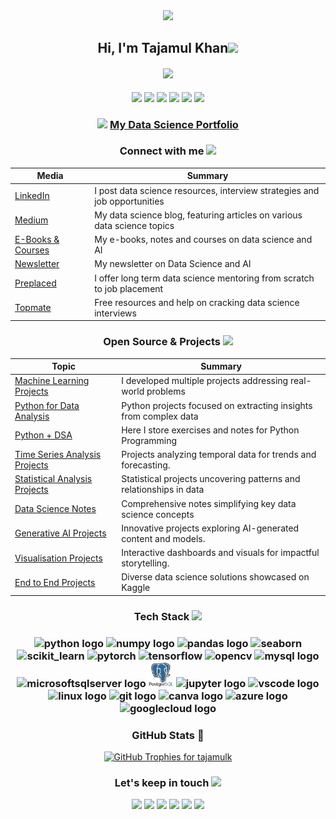 <div align="center">
  <img src="https://profile-counter.glitch.me/tajamulk2/count.svg"/>
  <h2>Hi, I'm Tajamul Khan<img src="https://media.giphy.com/media/hvRJCLFzcasrR4ia7z/giphy.gif" width="35"></h2>
  <h4><img src="https://readme-typing-svg.herokuapp.com?color=%23F7F7F7&size=19&center=true&vCenter=true&width=700&height=19&lines=Data+Scientist,+Mentor+and+a+Content+Creator+🎬"></h4>
  
  <a href="https://www.linkedin.com/in/tajamulk/"><img src="https://img.shields.io/badge/linkedin-%230077B5.svg?style=for-the-badge&logo=linkedin&logoColor=white"></a>
  <a href="https://medium.com/@tajamulk"><img src="https://img.shields.io/badge/Medium-12100E?style=for-the-badge&logo=medium&logoColor=white"></a>
  <a href="https://www.kaggle.com/tajamulkhan"><img src="https://img.shields.io/badge/Kaggle-035a7d?style=for-the-badge&logo=kaggle&logoColor=white"></a>
  <a href="https://www.youtube.com"><img src="https://img.shields.io/badge/YouTube-%23FF0000.svg?style=for-the-badge&logo=YouTube&logoColor=white"></a>
  <a href="https://github.com/tajamulk"><img src="https://img.shields.io/badge/Github-12100E?style=for-the-badge&logo=github&logoColor=white"></a>
  <a href="https://substack.com/@tajamulk"><img src="https://img.shields.io/badge/Substack-%23006f5c.svg?style=for-the-badge&logo=substack&logoColor=FF6719"></a>

<div style="text-align: center;">
  <h3>
    <img src="https://media2.giphy.com/media/QssGEmpkyEOhBCb7e1/giphy.gif?cid=ecf05e47a0n3gi1bfqntqmob8g9aid1oyj2wr3ds3mg700bl&rid=giphy.gif" width="24px"> 
    <a href="https://tajamulk.github.io/">My Data Science Portfolio</a>
  </h3>
</div>

<h3 align="Center">
  Connect with me 
    <img src="https://github.com/JayantGoel001/JayantGoel001/blob/master/GIF/Handshake.gif" height="25px" style="max-width:100%;">
</h3>

| Media  | Summary |
| ------------- | ------------- |
| [LinkedIn ](https://www.linkedin.com/in/tajamulk/) | I post data science resources, interview strategies and job opportunities |
| [Medium ](https://medium.com/@tajamulk) | My data science blog, featuring articles on various data science topics |
| [E-Books & Courses](https://tajamulk.gumroad.com/) | My e-books, notes and courses on data science and AI |
| [Newsletter ](https://substack.com/@tajamulk/)  | My newsletter on Data Science and AI |
| [Preplaced](https://preplaced.in/profile/tajamul-khan-21) | I offer long term data science mentoring from scratch to job placement |
| [Topmate](https://topmate.io/tajamulk) | Free resources and help on cracking data science interviews |

<h3 align="Center">
  Open Source & Projects
    <img src="https://raw.githubusercontent.com/marcos-inja/marcos-inja/main/gifs/haha.gif" width="25px">
</h3>


| Topic  | Summary |
| ------------- | ------------- |
| [Machine Learning Projects ](https://github.com/tajamulk/Machine-Learning-Projects) | I developed multiple projects addressing real-world problems |
| [Python for Data Analysis ](https://github.com/tajamulk/EDA-Using-Python) | Python projects focused on extracting insights from complex data |
| [Python + DSA ](https://github.com/tajamulk/Python-DSA) | Here I store exercises and notes for Python Programming |
| [Time Series Analysis Projects ](https://github.com/tajamulk/Time-Series-Analysis-Using-Python) | Projects analyzing temporal data for trends and forecasting. |
| [Statistical Analysis Projects ](https://github.com/tajamulk/Statistical-Analysis-Using-Python)  | Statistical projects uncovering patterns and relationships in data |
| [Data Science Notes ](https://github.com/tajamulk/Data-Science-Notes) | Comprehensive notes simplifying key data science concepts |
| [Generative AI Projects ](https://github.com/tajamulk/Generative-AI) | Innovative projects exploring AI-generated content and models. |
| [Visualisation Projects ](https://www.novypro.com/profile_about/tajamulk2) | Interactive dashboards and visuals for impactful storytelling. |
| [End to End Projects ](https://github.com/tajamulk/Python-DSA) | Diverse data science solutions showcased on Kaggle |


<h3 align="Center">
  Tech Stack
    <img src = "https://media2.giphy.com/media/QssGEmpkyEOhBCb7e1/giphy.gif?cid=ecf05e47a0n3gi1bfqntqmob8g9aid1oyj2wr3ds3mg700bl&rid=giphy.gif" width = 24px>   
</h3>

<h3 align="Center">
  <img src="https://cdn.jsdelivr.net/gh/devicons/devicon/icons/python/python-original.svg" height="40" width="40" alt="python logo"  />
  <img src="https://cdn.jsdelivr.net/gh/devicons/devicon/icons/numpy/numpy-original.svg" height="40" width="40" alt="numpy logo"  />
  <img src="https://cdn.jsdelivr.net/gh/devicons/devicon/icons/pandas/pandas-original.svg" height="40" width="40" alt="pandas logo"  />
  <img src="https://seaborn.pydata.org/_images/logo-mark-lightbg.svg" alt="seaborn" width="40" height="40"/>
  <img src="https://upload.wikimedia.org/wikipedia/commons/0/05/Scikit_learn_logo_small.svg" alt="scikit_learn" width="40" height="40"/>
  <img src="https://www.vectorlogo.zone/logos/pytorch/pytorch-icon.svg" alt="pytorch" width="40" height="40"/>
  <img src="https://www.vectorlogo.zone/logos/tensorflow/tensorflow-icon.svg" alt="tensorflow" width="40" height="40" />
  <img src="https://www.vectorlogo.zone/logos/opencv/opencv-icon.svg" alt="opencv" width="40" height="40" />
  <img src="https://cdn.jsdelivr.net/gh/devicons/devicon/icons/mysql/mysql-original.svg" height="40" width="40" alt="mysql logo"  />
  <img src="https://cdn.jsdelivr.net/gh/devicons/devicon/icons/microsoftsqlserver/microsoftsqlserver-plain.svg" height="40" width="40" alt="microsoftsqlserver logo"  />
  <img src="https://raw.githubusercontent.com/devicons/devicon/master/icons/postgresql/postgresql-original-wordmark.svg" alt="postgresql" width="40" height="40" />
  <img src="https://cdn.jsdelivr.net/gh/devicons/devicon/icons/jupyter/jupyter-original.svg" height="40" width="40" alt="jupyter logo"  />
  <img src="https://cdn.jsdelivr.net/gh/devicons/devicon/icons/vscode/vscode-original.svg" height="40" width="40" alt="vscode logo"  />
  <img src="https://cdn.jsdelivr.net/gh/devicons/devicon/icons/linux/linux-original.svg" height="40" width="40" alt="linux logo"  />
  <img src="https://cdn.jsdelivr.net/gh/devicons/devicon/icons/git/git-original.svg" height="40" width="40" alt="git logo"  />
  <img src="https://cdn.jsdelivr.net/gh/devicons/devicon/icons/canva/canva-original.svg" height="40" width="40" alt="canva logo"  />
  <img src="https://cdn.jsdelivr.net/gh/devicons/devicon/icons/azure/azure-original.svg" height="40" width="40" alt="azure logo"  />
  <img src="https://cdn.jsdelivr.net/gh/devicons/devicon/icons/googlecloud/googlecloud-original.svg" height="40" width="40" alt="googlecloud logo"  />
</h3>

<h3 align="center"> 
  GitHub Stats 🥇
</h3>

<p align="center">
  <a href="https://github.com/ryo-ma/github-profile-trophy">
    <img src="https://github-profile-trophy.vercel.app/?username=tajamulk" alt="GitHub Trophies for tajamulk" />
  </a>
</p>

<h3 align="Center">
  Let's keep in touch
    <img src="https://github.com/JayantGoel001/JayantGoel001/blob/master/GIF/Handshake.gif" height="25px" style="max-width:100%;">
</h3>
  <a href="https://www.linkedin.com/in/tajamulk/"><img src="https://img.shields.io/badge/linkedin-%230077B5.svg?style=for-the-badge&logo=linkedin&logoColor=white"></a>
  <a href="https://medium.com/@tajamulk"><img src="https://img.shields.io/badge/Medium-12100E?style=for-the-badge&logo=medium&logoColor=white"></a>
  <a href="https://www.kaggle.com/tajamulkhan"><img src="https://img.shields.io/badge/Kaggle-035a7d?style=for-the-badge&logo=kaggle&logoColor=white"></a>
  <a href="https://www.youtube.com"><img src="https://img.shields.io/badge/YouTube-%23FF0000.svg?style=for-the-badge&logo=YouTube&logoColor=white"></a>
  <a href="https://github.com/tajamulk"><img src="https://img.shields.io/badge/Github-12100E?style=for-the-badge&logo=github&logoColor=white"></a>
  <a href="https://substack.com/@tajamulk"><img src="https://img.shields.io/badge/Substack-%23006f5c.svg?style=for-the-badge&logo=substack&logoColor=FF6719"></a>
<div style="text-align: center;">
  <h3>
